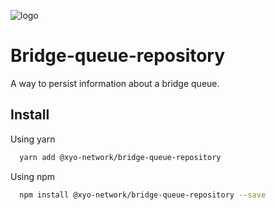 
[logo]: https://www.xy.company/img/home/logo_xy.png

![logo]

# Bridge-queue-repository

A way to persist information about a bridge queue.

## Install

Using yarn

```sh
  yarn add @xyo-network/bridge-queue-repository
```

Using npm

```sh
  npm install @xyo-network/bridge-queue-repository --save
```
